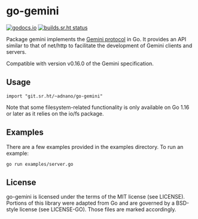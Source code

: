 # go-gemini

[![godocs.io](https://godocs.io/git.sr.ht/~adnano/go-gemini?status.svg)](https://godocs.io/git.sr.ht/~adnano/go-gemini) [![builds.sr.ht status](https://builds.sr.ht/~adnano/go-gemini.svg)](https://builds.sr.ht/~adnano/go-gemini?)

Package gemini implements the [Gemini protocol](https://geminiprotocol.net)
in Go. It provides an API similar to that of net/http to facilitate the
development of Gemini clients and servers.

Compatible with version v0.16.0 of the Gemini specification.

## Usage

	import "git.sr.ht/~adnano/go-gemini"

Note that some filesystem-related functionality is only available on Go 1.16
or later as it relies on the io/fs package.

## Examples

There are a few examples provided in the examples directory.
To run an example:

	go run examples/server.go

## License

go-gemini is licensed under the terms of the MIT license (see LICENSE).
Portions of this library were adapted from Go and are governed by a BSD-style
license (see LICENSE-GO). Those files are marked accordingly.
